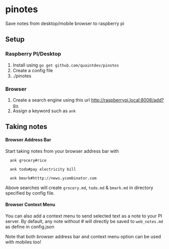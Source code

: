 # pinotes
Save notes from desktop/mobile browser to raspberry pi

## Setup

### Raspberry PI/Desktop
1. Install using `go get github.com/quaintdev/pinotes`
2. Create a config file 
3. ./pinotes

### Browser
1. Create a search engine using this url http://raspberrypi.local:8008/add?q=
2. Assign a keyword such as `ank`

## Taking notes
#### Browser Address Bar
Start taking notes from your browser address bar with

```
  ank grocery#rice

  ank todo#pay electricity bill

  ank bmark#htttp://news.ycombinator.com
```

Above searches will create `grocery.md`, `todo.md` & `bmark.md` in directory specified by config file.

#### Browser Context Menu
You can also add a context menu to send selected text as a note to your PI server. By default, any note without # will directly be saved to `web_notes.md` as define in config.json

Note that both browser address bar and context menu option can be used with mobiles too!
